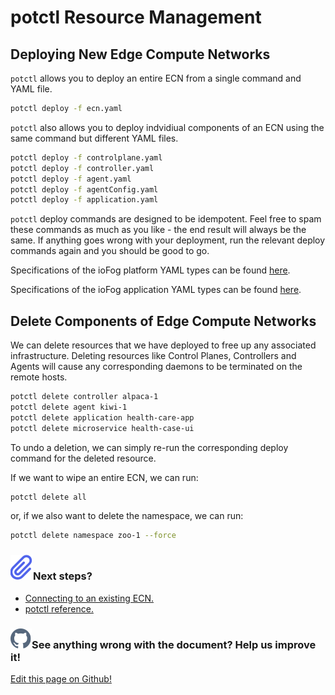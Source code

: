 # potctl Resource Management

## Deploying New Edge Compute Networks

`potctl` allows you to deploy an entire ECN from a single command and YAML file.

```bash
potctl deploy -f ecn.yaml
```

`potctl` also allows you to deploy indvidiual components of an ECN using the same command but different YAML files.

```bash
potctl deploy -f controlplane.yaml
potctl deploy -f controller.yaml
potctl deploy -f agent.yaml
potctl deploy -f agentConfig.yaml
potctl deploy -f application.yaml
```

`potctl` deploy commands are designed to be idempotent. Feel free to spam these commands as much as you like - the end result will always be the same. If anything goes wrong with your deployment, run the relevant deploy commands again and you should be good to go.

Specifications of the ioFog platform YAML types can be found [here](../ioFog_3.0/reference-potctl/reference-control-plane).

Specifications of the ioFog application YAML types can be found [here](../ioFog_3.0/reference-potctl/reference-application).

## Delete Components of Edge Compute Networks

We can delete resources that we have deployed to free up any associated infrastructure. Deleting resources like Control Planes, Controllers and Agents will cause any corresponding daemons to be terminated on the remote hosts.

```bash
potctl delete controller alpaca-1
potctl delete agent kiwi-1
potctl delete application health-care-app
potctl delete microservice health-case-ui
```

To undo a deletion, we can simply re-run the corresponding deploy command for the deleted resource.

If we want to wipe an entire ECN, we can run:

```bash
potctl delete all
```

or, if we also want to delete the namespace, we can run:

```bash
potctl delete namespace zoo-1 --force
```

<aside class="notifications note">
  <h3><img src="/images/icos/ico-note.svg" alt="">Next steps?</h3>
  <ul>
    <li><a href="#/./ioFog_3.0/potctl/connect-disconnect">Connecting to an existing ECN.</a></li>
    <li><a href="#/./ioFog_3.0/reference-potctl/reference-kinds">potctl reference.</a></li>
  <ul>
</aside>

<aside class="notifications contribute">
  <h3><img src="/images/icos/ico-github.svg" alt="">See anything wrong with the document? Help us improve it!</h3>
  <a href="https://github.com/eclipse-iofog/iofog.org/edit/develop/content/docs/3.0/potctl/resource-management.md"
    target="_blank">
    <p>Edit this page on Github!</p>
  </a>
</aside>
